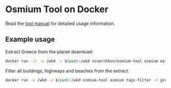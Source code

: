 # Osmium Tool on Docker

Read the [tool manual](http://osmcode.org/osmium-tool/) for detailed usage information.

## Example usage

Extract Greece from the planet download:

```bash
docker run -it -w /wkd -v $(pwd):/wkd vsverchkov/osmium-tool osmium extract --bbox=17.682871,33.679590,30.404538,42.269466 -o greece.osm.pbf planet-latest.osm.pbf
```

Filter all buildings, highways and beaches from the extract:

```bash
docker run -w /wkd -v $(pwd):/wkd osmium-tool osmium tags-filter -o greece-filtered.osm.pbf greece.osm.pbf building highway natural=beach
```
